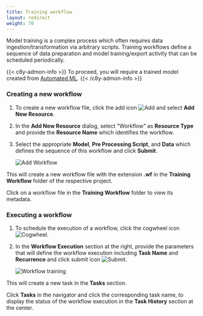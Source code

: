```yaml
---
title: Training workflow
layout: redirect
weight: 70
---
```


Model training is a complex process which often requires data ingestion/transformation via arbitrary scripts. Training workflows define a sequence of data preparation and model training/export activity that can be scheduled periodically.

{{< c8y-admon-info >}}
To proceed, you will require a trained model created from [Automated ML](/machine-learning/web-app-mlw/#automl).
{{< /c8y-admon-info >}}

### Creating a new workflow

1. To create a new workflow file, click the add icon <img src="/images/zementis/mlw-new-automl-icon.png" alt="Add" style="display:inline-block; margin:0"> and select **Add New Resource**.

2. In the **Add New Resource** dialog, select "Workflow" as **Resource Type** and provide the **Resource Name** which identifies the workflow.

3. Select the appropriate **Model**, **Pre Processing Script**, and **Data** which defines the sequence of this workflow and click **Submit**.

	![Add Workflow](/images/zementis/mlw-app-resource-add-workflow.png)

This will create a new workflow file with the extension **.wf** in the **Training Workflow** folder of the respective project.

Click on a workflow file in the **Training Workflow** folder to view its metadata.

### Executing a workflow

1. To schedule the execution of a workflow, click the cogwheel icon <img src="/images/zementis/mlw-cogwheel-icon.png" alt="Cogwheel" style="display:inline-block; margin:0">.

2. In the **Workflow Execution** section at the right, provide the parameters that will define the workflow execution including **Task Name** and **Recurrence** and click submit icon <img src="/images/zementis/mlw-submit-icon.png" alt="Submit" style="display:inline-block; margin:0">.

	![Workflow training](/images/zementis/mlw-app-resource-workflow-training-params.png)

This will create a new task in the **Tasks** section.

Click **Tasks** in the navigator and click the corresponding task name, to display the status of the workflow execution in the **Task History** section at the center.
